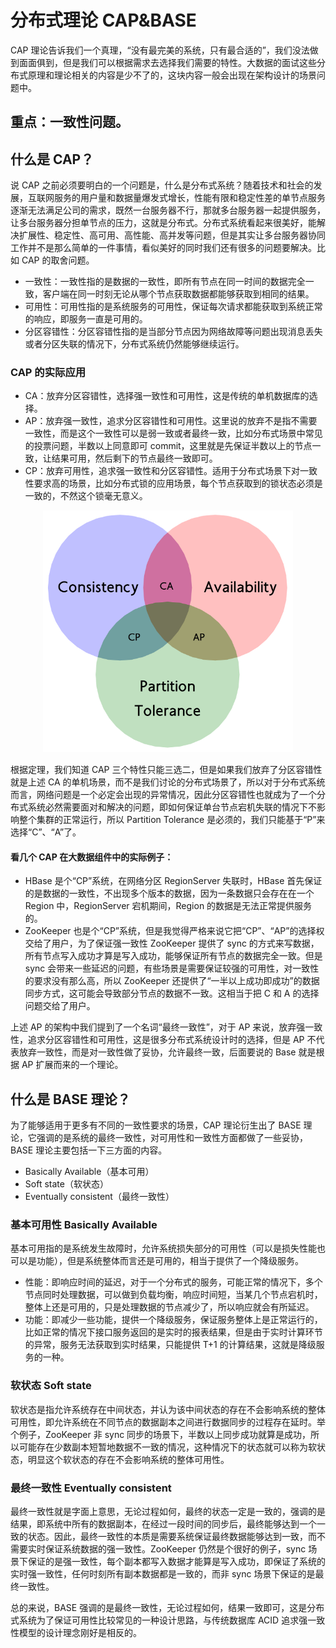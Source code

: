 # 分布式理论 CAP&BASE
CAP 理论告诉我们一个真理，“没有最完美的系统，只有最合适的”，我们没法做到面面俱到，但是我们可以根据需求去选择我们需要的特性。大数据的面试这些分布式原理和理论相关的内容是少不了的，这块内容一般会出现在架构设计的场景问题中。
## 重点：一致性问题。

## 什么是 CAP？
说 CAP 之前必须要明白的一个问题是，什么是分布式系统？随着技术和社会的发展，互联网服务的用户量和数据量爆发式增长，性能有限和稳定性差的单节点服务逐渐无法满足公司的需求，既然一台服务器不行，那就多台服务器一起提供服务，让多台服务器分担单节点的压力，这就是分布式。分布式系统看起来很美好，能解决扩展性、稳定性、高可用、高性能、高并发等问题，但是其实让多台服务器协同工作并不是那么简单的一件事情，看似美好的同时我们还有很多的问题要解决。比如 CAP 的取舍问题。


- 一致性：一致性指的是数据的一致性，即所有节点在同一时间的数据完全一致，客户端在同一时刻无论从哪个节点获取数据都能够获取到相同的结果。
- 可用性：可用性指的是系统服务的可用性，保证每次请求都能获取到系统正常的响应，即服务一直是可用的。
- 分区容错性：分区容错性指的是当部分节点因为网络故障等问题出现消息丢失或者分区失联的情况下，分布式系统仍然能够继续运行。

### CAP 的实际应用

- CA：放弃分区容错性，选择强一致性和可用性，这是传统的单机数据库的选择。
- AP：放弃强一致性，追求分区容错性和可用性。这里说的放弃不是指不需要一致性，而是这个一致性可以是弱一致或者最终一致，比如分布式场景中常见的投票问题，半数以上同意即可 commit，这里就是先保证半数以上的节点一致，让结果可用，然后剩下的节点最终一致即可。
- CP：放弃可用性，追求强一致性和分区容错性。适用于分布式场景下对一致性要求高的场景，比如分布式锁的应用场景，每个节点获取到的锁状态必须是一致的，不然这个锁毫无意义。

<div align=center><img src="https://raw.githubusercontent.com/AK-Shuai/DATA-WAERHOUSE/main/%E5%9B%BE%E5%BA%8A/CAP%E7%90%86%E8%AE%BA%E5%9B%BE.png" width="400"></div>

根据定理，我们知道 CAP 三个特性只能三选二，但是如果我们放弃了分区容错性就是上述 CA 的单机场景，而不是我们讨论的分布式场景了，所以对于分布式系统而言，网络问题是一个必定会出现的异常情况，因此分区容错性也就成为了一个分布式系统必然需要面对和解决的问题，即如何保证单台节点宕机失联的情况下不影响整个集群的正常运行，所以 Partition Tolerance 是必须的，我们只能基于“P”来选择“C”、“A”了。

#### 看几个 CAP 在大数据组件中的实际例子：

- HBase 是个“CP”系统，在网络分区 RegionServer 失联时，HBase 首先保证的是数据的一致性，不出现多个版本的数据，因为一条数据只会存在在一个 Region 中，RegionServer 宕机期间，Region 的数据是无法正常提供服务的。
- ZooKeeper 也是个“CP”系统，但是我觉得严格来说它把“CP”、“AP”的选择权交给了用户，为了保证强一致性 ZooKeeper 提供了 sync 的方式来写数据，所有节点写入成功才算是写入成功，能够保证所有节点的数据完全一致。但是 sync 会带来一些延迟的问题，有些场景是需要保证较强的可用性，对一致性的要求没有那么高，所以 ZooKeeper 还提供了“一半以上成功即成功”的数据同步方式，这可能会导致部分节点的数据不一致。这相当于把 C 和 A 的选择问题交给了用户。

上述 AP 的架构中我们提到了一个名词“最终一致性”，对于 AP 来说，放弃强一致性，追求分区容错性和可用性，这是很多分布式系统设计时的选择，但是 AP 不代表放弃一致性，而是对一致性做了妥协，允许最终一致，后面要说的 Base 就是根据 AP 扩展而来的一个理论。

## 什么是 BASE 理论？
为了能够适用于更多有不同的一致性要求的场景，CAP 理论衍生出了 BASE 理论，它强调的是系统的最终一致性，对可用性和一致性方面都做了一些妥协，BASE 理论主要包括一下三方面的内容。

- Basically Available（基本可用）
- Soft state（软状态）
- Eventually consistent（最终一致性）

### 基本可用性 Basically Available

基本可用指的是系统发生故障时，允许系统损失部分的可用性（可以是损失性能也可以是功能），但是系统整体而言还是可用的，相当于提供了一个降级服务。

- 性能：即响应时间的延迟，对于一个分布式的服务，可能正常的情况下，多个节点同时处理数据，可以做到负载均衡，响应时间短，当某几个节点宕机时，整体上还是可用的，只是处理数据的节点减少了，所以响应就会有所延迟。
- 功能：即减少一些功能，提供一个降级服务，保证服务整体上是正常运行的，比如正常的情况下接口服务返回的是实时的报表结果，但是由于实时计算环节的异常，服务无法获取到实时结果，只能提供 T+1 的计算结果，这就是降级服务的一种。

### 软状态 Soft state

软状态是指允许系统存在中间状态，并认为该中间状态的存在不会影响系统的整体可用性，即允许系统在不同节点的数据副本之间进行数据同步的过程存在延时。举个例子，ZooKeeper 非 sync 同步的场景下，半数以上同步成功就算是成功，所以可能存在少数副本短暂地数据不一致的情况，这种情况下的状态就可以称为软状态，明显这个软状态的存在不会影响系统的整体可用性。

### 最终一致性 Eventually consistent

最终一致性就是字面上意思，无论过程如何，最终的状态一定是一致的，强调的是结果，即系统中所有的数据副本，在经过一段时间的同步后，最终能够达到一个一致的状态。因此，最终一致性的本质是需要系统保证最终数据能够达到一致，而不需要实时保证系统数据的强一致性。ZooKeeper 仍然是个很好的例子，sync 场景下保证的是强一致性，每个副本都写入数据才能算是写入成功，即保证了系统的实时强一致性，任何时刻所有副本数据都是一致的，而非 sync 场景下保证的是最终一致性。

总的来说，BASE 强调的是最终一致性，无论过程如何，结果一致即可，这是分布式系统为了保证可用性比较常见的一种设计思路，与传统数据库 ACID 追求强一致性模型的设计理念刚好是相反的。